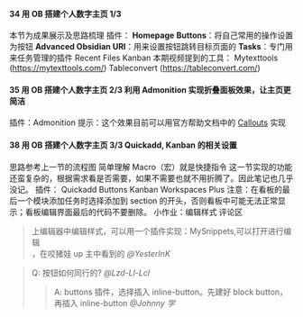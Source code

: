 #### 34 用 OB 搭建个人数字主页 1/3

本节为成果展示及思路梳理
插件： 
**Homepage** 
**Buttons**：将自己常用的操作设置为按钮
**Advanced Obsidian URI**：用来设置按钮跳转目标页面的
**Tasks**：专门用来任务管理的插件
Recent Files 
Kanban
本期视频提到的工具： 
Mytexttools (https://mytexttools.com/) 
Tableconvert (https://tableconvert.com/)

#### 35 用 OB 搭建个人数字主页 2/3 利用 Admonition 实现折叠面板效果，让主页更简洁

插件：Admonition
提示：这个效果目前可以用官方帮助文档中的 [Callouts](https://help.obsidian.md/Editing+and+formatting/Callouts) 实现

#### 38 用 OB 搭建个人数字主页 3/3 Quickadd, Kanban 的相关设置

思路参考上一节的流程图
简单理解 Macro（宏）就是快捷指令
这一节实现的功能还蛮复杂的，根据需求看是否需要，如果不需要也就不用折腾了。因此笔记也几乎没记。
插件： 
Quickadd 
Buttons 
Kanban 
Workspaces Plus
注意：在看板的最后一个模块添加任务时选择添加到 section 的开头，否则看板中可能无法正常显示；看板编辑界面最后的代码不要删除。
小作业：编辑样式
评论区
> 上编辑器中编辑样式，可以用一个插件实现：MySnippets,可以打开进行编辑  
，在咬猪娃 up 主中看到的 *@YesterInK*

> Q: 按钮如何同行的? *@Lzd-Ll-Lcl*
> > A: buttons 插件，选择插入 inline-button。先建好 block button，再插入 inline-button *@Johnny 学*